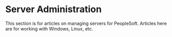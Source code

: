 # Server Administration

This section is for articles on managing servers for PeopleSoft. Articles here are for working with Windows, Linux, etc.